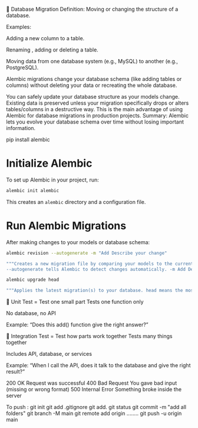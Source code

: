 🎉 Database Migration
Definition: Moving or changing the structure of a database.

Examples:

Adding a new column to a table.

Renaming , adding or deleting a table.

Moving data from one database system (e.g., MySQL) to another (e.g., PostgreSQL).

Alembic migrations change your database schema (like adding tables or columns) without deleting your data or recreating the whole database.

You can safely update your database structure as your models change.
Existing data is preserved unless your migration specifically drops or alters tables/columns in a destructive way.
This is the main advantage of using Alembic for database migrations in production projects.
Summary:
Alembic lets you evolve your database schema over time without losing important information.

pip install alembic
# Initialize Alembic

To set up Alembic in your project, run:

```bash
alembic init alembic
```

This creates an `alembic` directory and a configuration file.

# Run Alembic Migrations

After making changes to your models or database schema:

```bash
alembic revision --autogenerate -m "Add Describe your change"

"""Creates a new migration file by comparing your models to the current database.
--autogenerate tells Alembic to detect changes automatically. -m Add Describe your change adds a message describing the migration."""

alembic upgrade head 

"""Applies the latest migration(s) to your database. head means the most recent migration (the "top" of the migration history)."""
```


🧪 Unit Test = Test one small part
Tests one function only

No database, no API

Example:
“Does this add() function give the right answer?”

🔗 Integration Test = Test how parts work together
Tests many things together

Includes API, database, or services

Example:
“When I call the API, does it talk to the database and give the right result?”


200	OK	Request was successful
400	Bad Request	You gave bad input (missing or wrong format)
500	Internal Error	Something broke inside the server

To push :
git init
git add .gitignore
git add. 
git status
git commit -m "add all folders"
git branch -M main
git remote add origin ........
git push -u origin main